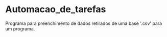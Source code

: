 # Automacao_de_tarefas
Programa para preenchimento de dados retirados de uma base '.csv' para um programa.
